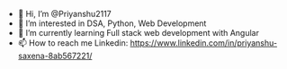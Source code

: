 - 👋 Hi, I’m @Priyanshu2117
- 👀 I’m interested in DSA, Python, Web Development
- 🌱 I’m currently learning Full stack web development with Angular
- 📫 How to reach me Linkedin: https://www.linkedin.com/in/priyanshu-saxena-8ab567221/

<!---
Priyanshu2117/Priyanshu2117 is a ✨ special ✨ repository because its `README.md` (this file) appears on your GitHub profile.
You can click the Preview link to take a look at your changes.
--->
